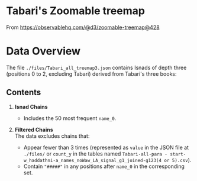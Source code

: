# Tabari's Zoomable treemap

From https://observablehq.com/@d3/zoomable-treemap@428

# Data Overview

The file `./files/Tabari_all_treemap3.json` contains Isnads of depth three (positions 0 to 2, excluding Tabari) derived from Tabari's three books:

## Contents
1. **Isnad Chains**  
   - Includes the 50 most frequent `name_0`.
   
2. **Filtered Chains**  
   The data excludes chains that:
   - Appear fewer than 3 times (represented as `value` in the JSON file at `./files/` or `count_y` in the tables named `Tabari-all-para - start-w_haddathni-a_names_noWaw_LA_signal_g1_joined-g123(4 or 5).csv`).
   - Contain `"#####"` in any positions after `name_0` in the corresponding set.


<!--
View this notebook in your browser by running a web server in this folder. For
example:

~~~sh
npx http-server
~~~

Or, use the [Observable Runtime](https://github.com/observablehq/runtime) to
import this module directly into your application. To npm install:

~~~sh
npm install @observablehq/runtime@5
npm install https://api.observablehq.com/@d3/zoomable-treemap@428.tgz?v=3
~~~

Then, import your notebook and the runtime as:

~~~js
import {Runtime, Inspector} from "@observablehq/runtime";
import define from "@d3/zoomable-treemap";
~~~

To log the value of the cell named “foo”:

~~~js
const runtime = new Runtime();
const main = runtime.module(define);
main.value("foo").then(value => console.log(value));
~~~

-->
